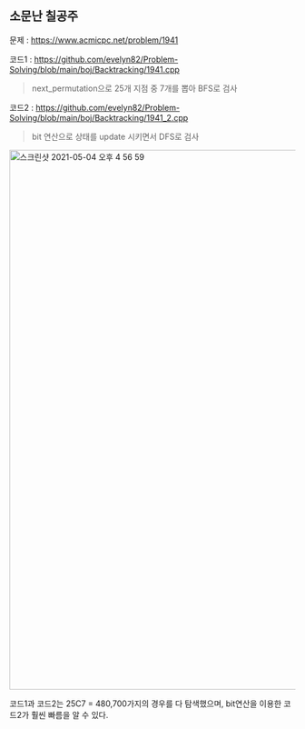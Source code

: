 <h2>소문난 칠공주</h2>

문제 : https://www.acmicpc.net/problem/1941

코드1 : https://github.com/evelyn82/Problem-Solving/blob/main/boj/Backtracking/1941.cpp
> next_permutation으로 25개 지점 중 7개를 뽑아 BFS로 검사

코드2 : https://github.com/evelyn82/Problem-Solving/blob/main/boj/Backtracking/1941_2.cpp
> bit 연산으로 상태를 update 시키면서 DFS로 검사

<img width="950" alt="스크린샷 2021-05-04 오후 4 56 59" src="https://user-images.githubusercontent.com/54436228/116976315-edb89d80-acfb-11eb-85f1-d677e9b201a9.png">

코드1과 코드2는 25C7 = 480,700가지의 경우를 다 탐색했으며, bit연산을 이용한 코드2가 훨씬 빠름을 알 수 있다.<br>

